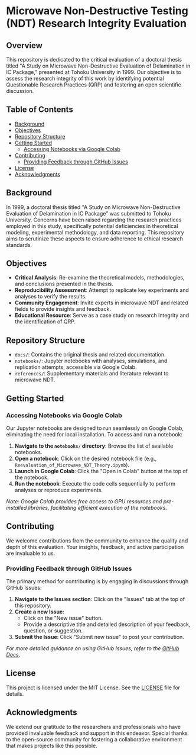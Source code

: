 # Microwave Non-Destructive Testing (NDT) Research Integrity Evaluation

## Overview

This repository is dedicated to the critical evaluation of a doctoral thesis titled "A Study on Microwave Non-Destructive Evaluation of Delamination in IC Package," presented at Tohoku University in 1999. Our objective is to assess the research integrity of this work by identifying potential Questionable Research Practices (QRP) and fostering an open scientific discussion.

## Table of Contents

- [Background](#background)
- [Objectives](#objectives)
- [Repository Structure](#repository-structure)
- [Getting Started](#getting-started)
  - [Accessing Notebooks via Google Colab](#accessing-notebooks-via-google-colab)
- [Contributing](#contributing)
  - [Providing Feedback through GitHub Issues](#providing-feedback-through-github-issues)
- [License](#license)
- [Acknowledgments](#acknowledgments)

## Background

In 1999, a doctoral thesis titled "A Study on Microwave Non-Destructive Evaluation of Delamination in IC Package" was submitted to Tohoku University. Concerns have been raised regarding the research practices employed in this study, specifically potential deficiencies in theoretical modeling, experimental methodology, and data reporting. This repository aims to scrutinize these aspects to ensure adherence to ethical research standards.

## Objectives

- **Critical Analysis**: Re-examine the theoretical models, methodologies, and conclusions presented in the thesis.
- **Reproducibility Assessment**: Attempt to replicate key experiments and analyses to verify the results.
- **Community Engagement**: Invite experts in microwave NDT and related fields to provide insights and feedback.
- **Educational Resource**: Serve as a case study on research integrity and the identification of QRP.

## Repository Structure

- `docs/`: Contains the original thesis and related documentation.
- `notebooks/`: Jupyter notebooks with analyses, simulations, and replication attempts, accessible via Google Colab.
- `references/`: Supplementary materials and literature relevant to microwave NDT.

## Getting Started

### Accessing Notebooks via Google Colab

Our Jupyter notebooks are designed to run seamlessly on Google Colab, eliminating the need for local installation. To access and run a notebook:

1. **Navigate to the `notebooks/` directory**: Browse the list of available notebooks.
2. **Open a notebook**: Click on the desired notebook file (e.g., `Reevaluation_of_Microwave_NDT_Theory.ipynb`).
3. **Launch in Google Colab**: Click the "Open in Colab" button at the top of the notebook.
4. **Run the notebook**: Execute the code cells sequentially to perform analyses or reproduce experiments.

*Note: Google Colab provides free access to GPU resources and pre-installed libraries, facilitating efficient execution of the notebooks.*

## Contributing

We welcome contributions from the community to enhance the quality and depth of this evaluation. Your insights, feedback, and active participation are invaluable to us.

### Providing Feedback through GitHub Issues

The primary method for contributing is by engaging in discussions through GitHub Issues:

1. **Navigate to the Issues section**: Click on the "Issues" tab at the top of this repository.
2. **Create a new Issue**:
   - Click on the "New issue" button.
   - Provide a descriptive title and detailed description of your feedback, question, or suggestion.
3. **Submit the Issue**: Click "Submit new issue" to post your contribution.

*For more detailed guidance on using GitHub Issues, refer to the [GitHub Docs](https://docs.github.com/en/issues).*

## License

This project is licensed under the MIT License. See the [LICENSE](LICENSE) file for details.

## Acknowledgments

We extend our gratitude to the researchers and professionals who have provided invaluable feedback and support in this endeavor. Special thanks to the open-source community for fostering a collaborative environment that makes projects like this possible.
